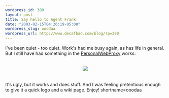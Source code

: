 ```yaml
--- 
wordpress_id: 380
layout: post
title: Say hello to Agent Frank
date: "2003-02-15T04:26:19-05:00"
wordpress_slug: ooodaa
wordpress_url: http://www.decafbad.com/blog/?p=380
---
```

I've been quiet - too quiet.  Work's had me busy again, as has life in general.  But I still have had something in the <a href="http://www.decafbad.com/twiki/bin/view/Main/PersonalWebProxy">PersonalWebProxy</a> works:
<br /><br />
<div align="center"><a href="http://www.decafbad.com/twiki/bin/view/Main/AgentFrank"><img src="http://www.decafbad.com/downloads/frankHeader.gif" border="0" /></a></div>
<br /><br />
It's ugly, but it works and does stuff.  And I was feeling pretentious enough to give it a quick logo and a wiki page.  Enjoy!
<!--more-->
shortname=ooodaa
